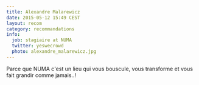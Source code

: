 ```yaml
---
title: Alexandre Malarewicz
date: 2015-05-12 15:49 CEST
layout: recom
category: recommandations
info:
  job: stagiaire at NUMA
  twitter: yeswecrowd
  photo: alexandre_malarewicz.jpg
---
```


Parce que NUMA c'est un lieu qui vous bouscule, vous transforme et vous fait grandir comme jamais..! 